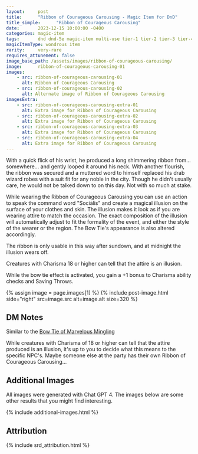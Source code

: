 ```yaml
---
layout:     post
title:      "Ribbon of Courageous Carousing - Magic Item for DnD"
title_simple:      "Ribbon of Courageous Carousing"
date:       2023-12-15 10:00:00 -0400
categories: magic-item
tags:       dnd dnd-5e magic-item multi-use tier-1 tier-2 tier-3 tier-4
magicItemType: wondrous item
rarity:     very-rare
requires_attunement: false
image_base_path: /assets/images/ribbon-of-courageous-carousing/
image:      ribbon-of-courageous-carousing-01
images:
    - src: ribbon-of-courageous-carousing-01
      alt: Ribbon of Courageous Carousing
    - src: ribbon-of-courageous-carousing-02
      alt: Alternate image of Ribbon of Courageous Carousing
imagesExtra:
    - src: ribbon-of-courageous-carousing-extra-01
      alt: Extra image for Ribbon of Courageous Carousing
    - src: ribbon-of-courageous-carousing-extra-02
      alt: Extra image for Ribbon of Courageous Carousing
    - src: ribbon-of-courageous-carousing-extra-03
      alt: Extra image for Ribbon of Courageous Carousing
    - src: ribbon-of-courageous-carousing-extra-04
      alt: Extra image for Ribbon of Courageous Carousing
---
```


<p class="read-aloud">
    With a quick flick of his wrist, he produced a long shimmering ribbon from... somewhere... and gently looped it around his neck. With another flourish, the ribbon was secured and a muttered word to himself replaced his drab wizard robes with a suit fit for any noble in the city. Though he didn't usually care, he would not be talked down to on this day. Not with so much at stake.
</p>

While wearing the Ribbon of Courageous Carousing you can use an action to speak the command word "Sociālis" and create a magical illusion on the surface of your clothes and skin. The illusion makes it look as if you are wearing attire to match the occasion. The exact composition of the illusion will automatically adjust to fit the formality of the event, and either the style of the wearer or the region. The Bow Tie's appearance is also altered accordingly.

The ribbon is only usable in this way after sundown, and at midnight the illusion wears off.

Creatures with Charisma 18 or higher can tell that the attire is an illusion.

While the bow tie effect is activated, you gain a +1 bonus to Charisma ability checks and Saving Throws.

{% assign image = page.images[1] %}
{% include post-image.html side="right" src=image.src alt=image.alt size=320 %}


## DM Notes

Similar to the [Bow Tie of Marvelous Mingling](bow-tie-of-marvelous-mingling)

While creatures with Charisma of 18 or higher can tell that the attire produced is an illusion, it's up to you to decide what this means to the specific NPC's. Maybe someone else at the party has their own Ribbon of Courageous Carousing...


## Additional Images

All images were generated with Chat GPT 4. The images below are some other results that you might find interesting.

{% include additional-images.html %}


## Attribution

{% include srd_attribution.html %}
